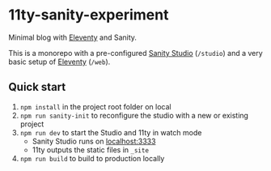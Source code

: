 # 11ty-sanity-experiment

Minimal blog with [Eleventy](https://11ty.io) and Sanity.

This is a monorepo with a pre-configured [Sanity Studio](https://www.sanity.io) (`/studio`) and a very basic setup of [Eleventy](https://11ty.io) (`/web`).

## Quick start

1. `npm install` in the project root folder on local
2. `npm run sanity-init` to reconfigure the studio with a new or existing project
3. `npm run dev` to start the Studio and 11ty in watch mode
    -  Sanity Studio runs on [localhost:3333](http://localhost:3333)
    - 11ty outputs the static files in `_site`
4. `npm run build` to build to production locally
